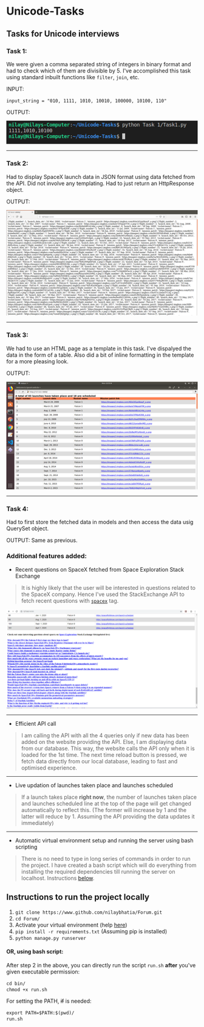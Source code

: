 # Unicode-Tasks
## Tasks for Unicode interviews

### Task 1:
We were given a comma separated string of integers in binary format and had to check which of them are divisible by 5. I've accomplished this task using standard inbuilt functions like `filter`, `join`, etc.

INPUT: 
```
input_string = "010, 1111, 1010, 10010, 100000, 10100, 110"
```
OUTPUT:

![Task 1 output](/images/task_1_output.png)

---

### Task 2:
Had to display SpaceX launch data in JSON format using data fetched from the API. Did not involve any templating. Had to just return an HttpResponse object.

OUTPUT:

![Task 2 output](/images/task_2_output.png)

---
### Task 3:
We had to use an HTML page as a template in this task. I've dispalyed the data in the form of a table. Also did a bit of inline formatting in the template for a more pleasing look.

OUTPUT:

![Task 3 output](/images/task_3_output.PNG)

---
### Task 4:
Had to first store the fetched data in models and then access the data usig QuerySet object.

OUTPUT:
Same as previous.

### Additional features added:
* Recent questions on SpaceX fetched from Space Exploration Stack Exchange
 
 >It is highly likely that the user will be interested in questions related to the SpaceX company. Hence I've used the StackExchange API to fetch recent questions with [```spacex```](https://space.stackexchange.com/questions/tagged/spacex) tag.

![Recent question on SpaceX](/images/spacex_questions.PNG)

---

* Efficient API call
> I am calling the API with all the 4 queries only if new data has been added on the website providing the API. Else, I am displaying data from our database. This way, the website calls the API only when it is loaded for the 1st time. The next time reload button is pressed, we fetch data directly from our local database, leading to fast and optimised experience. 

---

* Live updation of launches taken place and launches scheduled
> If a launch takes place **right now**, the number of launches taken place and launches scheduled line at the top of the page will get changed automatically to reflect this. (The former will increase by 1 and the latter will reduce by 1. Assuming the API providing the data updates it immediately)

---

* Automatic virtual environment setup and running the server using bash scripting
> There is no need to type in long series of commands in order to run the project. I have created a bash script which will do everything from installing the required dependencies till running the server on localhost. Instructions [below](/README.md#or-using-bash-script).
## Instructions to run the project locally
1. `git clone https://www.github.com/nilaybhatia/Forum.git`
2. `cd Forum/`
3. Activate your virtual environment (help [here](https://uoa-eresearch.github.io/eresearch-cookbook/recipe/2014/11/26/python-virtual-env/))
4. `pip install -r requirements.txt` (Assuming pip is installed)
5. `python manage.py runserver`
#### OR, using bash script:
After step 2 in the above, you can directly run the script `run.sh` **after** you've given executable permission: 
```
cd bin/
chmod +x run.sh
```
For setting the PATH, ~~if~~ is needed: 

```
export PATH=$PATH:$(pwd)/
run.sh

```





